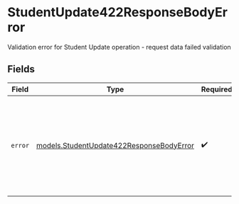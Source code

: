 # StudentUpdate422ResponseBodyError

Validation error for Student Update operation - request data failed validation


## Fields

| Field                                                                                                                                              | Type                                                                                                                                               | Required                                                                                                                                           | Description                                                                                                                                        | Example                                                                                                                                            |
| -------------------------------------------------------------------------------------------------------------------------------------------------- | -------------------------------------------------------------------------------------------------------------------------------------------------- | -------------------------------------------------------------------------------------------------------------------------------------------------- | -------------------------------------------------------------------------------------------------------------------------------------------------- | -------------------------------------------------------------------------------------------------------------------------------------------------- |
| `error`                                                                                                                                            | [models.StudentUpdate422ResponseBodyError](../models/studentupdate422responsebodyerror.md)                                                         | :heavy_check_mark:                                                                                                                                 | N/A                                                                                                                                                | {<br/>"code": "UnprocessableEntity",<br/>"message": "Validation failed for Student Update endpoint",<br/>"requestID": "550e8400-e29b-41d4-a716-446655440000"<br/>} |